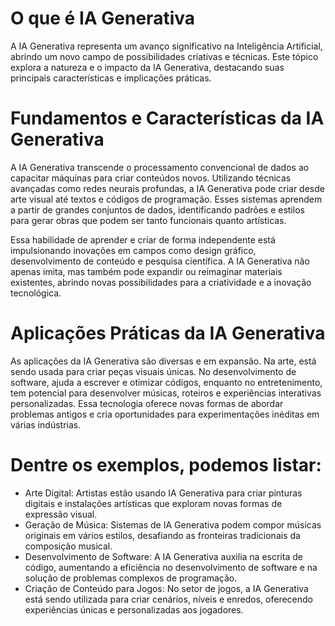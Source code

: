 # O que é IA Generativa

A IA Generativa representa um avanço significativo na Inteligência Artificial, abrindo um novo campo de possibilidades criativas e técnicas. Este tópico explora a natureza e o impacto da IA Generativa, destacando suas principais características e implicações práticas.

# Fundamentos e Características da IA Generativa

A IA Generativa transcende o processamento convencional de dados ao capacitar máquinas para criar conteúdos novos. Utilizando técnicas avançadas como redes neurais profundas, a IA Generativa pode criar desde arte visual até textos e códigos de programação. Esses sistemas aprendem a partir de grandes conjuntos de dados, identificando padrões e estilos para gerar obras que podem ser tanto funcionais quanto artísticas.

Essa habilidade de aprender e criar de forma independente está impulsionando inovações em campos como design gráfico, desenvolvimento de conteúdo e pesquisa científica. A IA Generativa não apenas imita, mas também pode expandir ou reimaginar materiais existentes, abrindo novas possibilidades para a criatividade e a inovação tecnológica.

# Aplicações Práticas da IA Generativa
As aplicações da IA Generativa são diversas e em expansão. Na arte, está sendo usada para criar peças visuais únicas. No desenvolvimento de software, ajuda a escrever e otimizar códigos, enquanto no entretenimento, tem potencial para desenvolver músicas, roteiros e experiências interativas personalizadas. Essa tecnologia oferece novas formas de abordar problemas antigos e cria oportunidades para experimentações inéditas em várias indústrias.

# Dentre os exemplos, podemos listar:

- Arte Digital: Artistas estão usando IA Generativa para criar pinturas digitais e instalações artísticas que exploram novas formas de expressão visual.
- Geração de Música: Sistemas de IA Generativa podem compor músicas originais em vários estilos, desafiando as fronteiras tradicionais da composição musical.
- Desenvolvimento de Software: A IA Generativa auxilia na escrita de código, aumentando a eficiência no desenvolvimento de software e na solução de problemas complexos de programação.
- Criação de Conteúdo para Jogos: No setor de jogos, a IA Generativa está sendo utilizada para criar cenários, níveis e enredos, oferecendo experiências únicas e personalizadas aos jogadores.